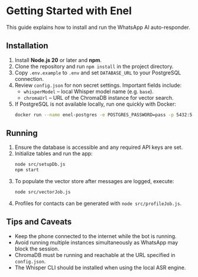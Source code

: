 # Getting Started with Enel

This guide explains how to install and run the WhatsApp AI auto-responder.

## Installation

1. Install **Node.js 20** or later and **npm**.
2. Clone the repository and run `npm install` in the project directory.
3. Copy `.env.example` to `.env` and set `DATABASE_URL` to your PostgreSQL connection.
4. Review `config.json` for non secret settings. Important fields include:
   - `whisperModel` – local Whisper model name (e.g. `base`).
   - `chromaUrl` – URL of the ChromaDB instance for vector search.
5. If PostgreSQL is not available locally, run one quickly with Docker:
   ```bash
   docker run --name enel-postgres -e POSTGRES_PASSWORD=pass -p 5432:5432 -d postgres
   ```

## Running

1. Ensure the database is accessible and any required API keys are set.
2. Initialize tables and run the app:
   ```bash
   node src/setupDb.js
   npm start
   ```
3. To populate the vector store after messages are logged, execute:
   ```bash
   node src/vectorJob.js
   ```
4. Profiles for contacts can be generated with `node src/profileJob.js`.

## Tips and Caveats

- Keep the phone connected to the internet while the bot is running.
- Avoid running multiple instances simultaneously as WhatsApp may block the session.
- ChromaDB must be running and reachable at the URL specified in `config.json`.
- The Whisper CLI should be installed when using the local ASR engine.


